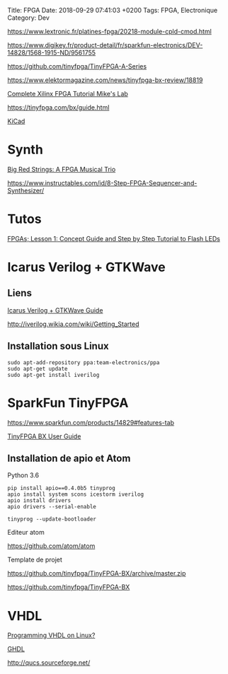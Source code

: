 Title:  FPGA
Date:   2018-09-29 07:41:03 +0200
Tags: FPGA, Electronique
Category: Dev


<https://www.lextronic.fr/platines-fpga/20218-module-cpld-cmod.html>

<https://www.digikey.fr/product-detail/fr/sparkfun-electronics/DEV-14828/1568-1915-ND/9561755>

<https://github.com/tinyfpga/TinyFPGA-A-Series>


<https://www.elektormagazine.com/news/tinyfpga-bx-review/18819>

[Complete Xilinx FPGA Tutorial Mike's Lab](https://www.youtube.com/watch?v=pM1ZSZNUS-w)

<https://tinyfpga.com/bx/guide.html>

[KiCad](http://kicad-pcb.org/)
	
# Synth

[Big Red Strings: A FPGA Musical Trio](http://people.ece.cornell.edu/land/courses/ece5760/FinalProjects/s2017/eli8_sjy33_awx2/ece5760finalproject/ece5760finalproject/index.html)

<https://www.instructables.com/id/8-Step-FPGA-Sequencer-and-Synthesizer/>

# Tutos

[FPGAs; Lesson 1: Concept Guide and Step by Step Tutorial to Flash LEDs](https://www.youtube.com/watch?v=pDE2qenDXKQ)

# Icarus Verilog + GTKWave

## Liens

[Icarus Verilog + GTKWave Guide](http://inf-server.inf.uth.gr/~konstadel/resources/Icarus_Verilog_GTKWave_guide.pdf)

<http://iverilog.wikia.com/wiki/Getting_Started>

## Installation sous Linux

	sudo apt-add-repository ppa:team-electronics/ppa
	sudo apt-get update
	sudo apt-get install iverilog


# SparkFun TinyFPGA

<https://www.sparkfun.com/products/14829#features-tab>

[TinyFPGA BX User Guide](https://tinyfpga.com/bx/guide.html)

## Installation de apio et Atom

Python 3.6

	pip install apio==0.4.0b5 tinyprog
	apio install system scons icestorm iverilog
	apio install drivers
	apio drivers --serial-enable

	tinyprog --update-bootloader

Editeur atom

<https://github.com/atom/atom>

Template de projet

<https://github.com/tinyfpga/TinyFPGA-BX/archive/master.zip>

<https://github.com/tinyfpga/TinyFPGA-BX>

# VHDL

[Programming VHDL on Linux?](https://stackoverflow.com/questions/3025034/programming-vhdl-on-linux)

[GHDL](https://github.com/ghdl/ghdl)

<http://qucs.sourceforge.net/>

